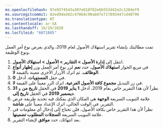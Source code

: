 ```yaml
---
ms.openlocfilehash: 97e9374543a307e818f82e6b553d42e2c128def9
ms.sourcegitcommit: 82ed9ded42c47064c90ab6fe717893447cd48796
ms.translationtype: HT
ms.contentlocale: ar-SA
ms.lasthandoff: 10/19/2020
ms.locfileid: "6071885"
---
```

تمت مطالبتك بإنشاء تقرير استهلاك الأصول لعام 2019، والذي يعرض نوع أمر العمل ونوع الوظيفة.

1.  انتقل إلى **إدارة الأصول > التقارير > الأصول > استهلاك الأصول**. 
2.  في مربع الحوار **استهلاك الأصول**، حدد **نعم** لزر نوع أمر العمل وزر **إظهار أنواع الوظائف**، ثم اترك الأزرار الأخرى معينة بالقيمة **لا**.
3.  في حقل **المستويات**، أدخل **0**.
4.  في زر التبديل **مجموع كافة الأصول الفرعية**، اترك الزر معيناً على القيمة **لا**.
5.  نظراً لأن هذا التقرير خاص بعام 2019، أدخل **1 يناير 2019** في الحقل **تاريخ من** و **31 ديسمبر 2019** في الحقل **تاريخ إلى**. 
6.  علامة التبويب السريعة **الوجهة** هي المكان الذي يمكنك فيه تحديد طريقة عرض التقرير. في الوقت الحالي، اترك الإعداد معيناً على **شاشة**.
7.  نظراً لأن هذا التقرير خاص بكافة الأصول، فلن تحتاج إلى إدخال أي معلومات في علامة التبويب السريعة **السجلات المطلوب تضمينها**.
8.  بعد انتهائك، حدد **موافق** لإنشاء التقرير.
